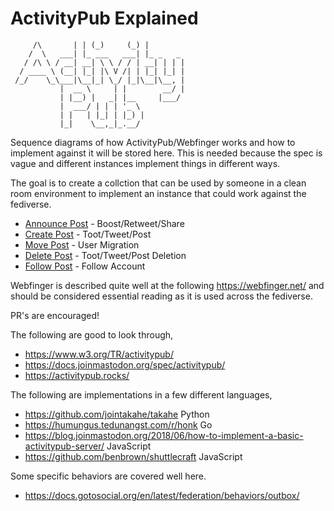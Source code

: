 # ActivityPub Explained

```
     /\       | | (_)     (_) |        
    /  \   ___| |_ ___   ___| |_ _   _ 
   / /\ \ / __| __| \ \ / / | __| | | |
  / ____ \ (__| |_| |\ V /| | |_| |_| |
 /_/    \_\___|\__|_| \_/ |_|\__|\__, |
           |  __ \     | |        __/ |
           | |__) |   _| |__     |___/ 
           |  ___/ | | | '_ \          
           | |   | |_| | |_) |         
           |_|    \__,_|_.__/          
```

Sequence diagrams of how ActivityPub/Webfinger works and how to implement against it will be stored here. This is needed because the spec is vague and different instances implement things in different ways.

The goal is to create a collction that can be used by someone in a clean room environment to implement an instance that could work against the fediverse.

 - [Announce Post](announce-post.md) - Boost/Retweet/Share
 - [Create Post](create-post.md) - Toot/Tweet/Post
 - [Move Post](move-post.md) - User Migration
 - [Delete Post](delete-post.md) - Toot/Tweet/Post Deletion
 - [Follow Post](follow-post.md) - Follow Account


Webfinger is described quite well at the following https://webfinger.net/ and should be considered essential reading as it is used across the fediverse.


PR's are encouraged!


The following are good to look through,

 - https://www.w3.org/TR/activitypub/
 - https://docs.joinmastodon.org/spec/activitypub/
 - https://activitypub.rocks/

The following are implementations in a few different languages,

 - https://github.com/jointakahe/takahe Python
 - https://humungus.tedunangst.com/r/honk Go
 - https://blog.joinmastodon.org/2018/06/how-to-implement-a-basic-activitypub-server/ JavaScript
 - https://github.com/benbrown/shuttlecraft JavaScript

Some specific behaviors are covered well here.

 - https://docs.gotosocial.org/en/latest/federation/behaviors/outbox/
